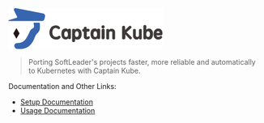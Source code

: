 ![](./docs/captainkube-01.svg)

> Porting SoftLeader's projects faster, more reliable and automatically to Kubernetes with Captain Kube.

Documentation and Other Links:

- [Setup Documentation](https://github.com/softleader/captain-kube/wiki/Installation)
- [Usage Documentation](https://github.com/softleader/captain-kube/wiki)
